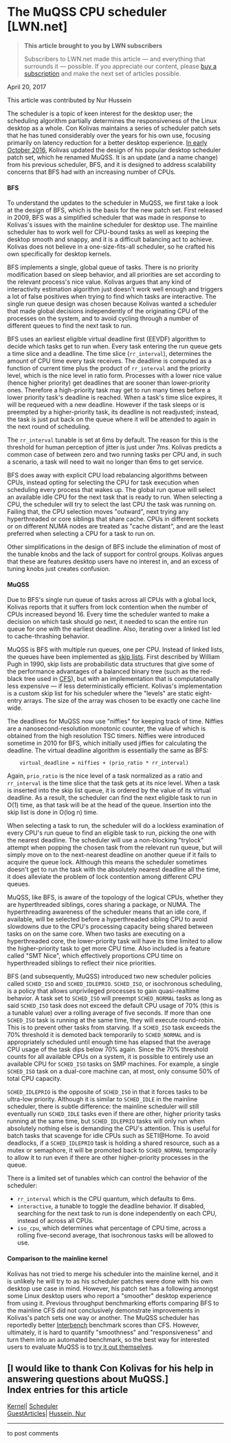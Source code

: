 # The MuQSS CPU scheduler [LWN.net]

> **This article brought to you by LWN subscribers**
> 
> Subscribers to LWN.net made this article — and everything that surrounds it — possible. If you appreciate our content, please [buy a subscription](/Promo/nst-nag3/subscribe) and make the next set of articles possible. 

April 20, 2017

This article was contributed by Nur Hussein

The scheduler is a topic of keen interest for the desktop user; the scheduling algorithm partially determines the responsiveness of the Linux desktop as a whole. Con Kolivas maintains a series of scheduler patch sets that he has tuned considerably over the years for his own use, focusing primarily on latency reduction for a better desktop experience. [In early October 2016](http://ck-hack.blogspot.my/2016/10/muqss-multiple-queue-skiplist-scheduler.html), Kolivas updated the design of his popular desktop scheduler patch set, which he renamed MuQSS. It is an update (and a name change) from his previous scheduler, BFS, and it is designed to address scalability concerns that BFS had with an increasing number of CPUs.

#### BFS

To understand the updates to the scheduler in MuQSS, we first take a look at the design of BFS, which is the basis for the new patch set. First released in 2009, BFS was a simplified scheduler that was made in response to Kolivas's issues with the mainline scheduler for desktop use. The mainline scheduler has to work well for CPU-bound tasks as well as keeping the desktop smooth and snappy, and it is a difficult balancing act to achieve. Kolivas does not believe in a one-size-fits-all scheduler, so he crafted his own specifically for desktop kernels.

BFS implements a single, global queue of tasks. There is no priority modification based on sleep behavior, and all priorities are set according to the relevant process's nice value. Kolivas argues that any kind of interactivity estimation algorithm just doesn't work well enough and triggers a lot of false positives when trying to find which tasks are interactive. The single run queue design was chosen because Kolivas wanted a scheduler that made global decisions independently of the originating CPU of the processes on the system, and to avoid cycling through a number of different queues to find the next task to run.

BFS uses an earliest eligible virtual deadline first (EEVDF) algorithm to decide which tasks get to run when. Every task entering the run queue gets a time slice and a deadline. The time slice (`rr_interval`), determines the amount of CPU time every task receives. The deadline is computed as a function of current time plus the product of `rr_interval` and the priority level, which is the nice level in ratio form. Processes with a lower nice value (hence higher priority) get deadlines that are sooner than lower-priority ones. Therefore a high-priority task may get to run many times before a lower priority task's deadline is reached. When a task's time slice expires, it will be requeued with a new deadline. However if the task sleeps or is preempted by a higher-priority task, its deadline is not readjusted; instead, the task is just put back on the queue where it will be attended to again in the next round of scheduling.

The `rr_interval` tunable is set at 6ms by default. The reason for this is the threshold for human perception of jitter is just under 7ms. Kolivas predicts a common case of between zero and two running tasks per CPU and, in such a scenario, a task will need to wait no longer than 6ms to get service. 

BFS does away with explicit CPU load rebalancing algorithms between CPUs, instead opting for selecting the CPU for task execution when scheduling every process that wakes up. The global run queue will select an available idle CPU for the next task that is ready to run. When selecting a CPU, the scheduler will try to select the last CPU the task was running on. Failing that, the CPU selection moves "outward", next trying any hyperthreaded or core siblings that share cache. CPUs in different sockets or on different NUMA nodes are treated as "cache distant", and are the least preferred when selecting a CPU for a task to run on.

Other simplifications in the design of BFS include the elimination of most of the tunable knobs and the lack of support for control groups. Kolivas argues that these are features desktop users have no interest in, and an excess of tuning knobs just creates confusion.

#### MuQSS

Due to BFS's single run queue of tasks across all CPUs with a global lock, Kolivas reports that it suffers from lock contention when the number of CPUs increased beyond 16. Every time the scheduler wanted to make a decision on which task should go next, it needed to scan the entire run queue for one with the earliest deadline. Also, iterating over a linked list led to cache-thrashing behavior.

MuQSS is BFS with multiple run queues, one per CPU. Instead of linked lists, the queues have been implemented as [skip lists](https://en.wikipedia.org/wiki/Skip_list). First described by William Pugh in 1990, skip lists are probabilistic data structures that give some of the performance advantages of a balanced binary tree (such as the red-black tree used in [CFS](https://lwn.net/Articles/230574/)), but with an implementation that is computationally less expensive — if less deterministically efficient. Kolivas's implementation is a custom skip list for his scheduler where the "levels" are static eight-entry arrays. The size of the array was chosen to be exactly one cache line wide.

The deadlines for MuQSS now use "niffies" for keeping track of time. Niffies are a nanosecond-resolution monotonic counter, the value of which is obtained from the high resolution TSC timers. Niffies were introduced sometime in 2010 for BFS, which initially used jiffies for calculating the deadline. The virtual deadline algorithm is essentially the same as BFS:
    
    
        virtual_deadline = niffies + (prio_ratio * rr_interval)
    

Again, `prio_ratio` is the nice level of a task normalized as a ratio and `rr_interval` is the time slice that the task gets at its nice level. When a task is inserted into the skip list queue, it is ordered by the value of its virtual deadline. As a result, the scheduler can find the next eligible task to run in O(1) time, as that task will be at the head of the queue. Insertion into the skip list is done in O(log n) time. 

When selecting a task to run, the scheduler will do a lockless examination of every CPU's run queue to find an eligible task to run, picking the one with the nearest deadline. The scheduler will use a non-blocking "trylock" attempt when popping the chosen task from the relevant run queue, but will simply move on to the next-nearest deadline on another queue if it fails to acquire the queue lock. Although this means the scheduler sometimes doesn't get to run the task with the absolutely nearest deadline all the time, it does alleviate the problem of lock contention among different CPU queues. 

MuQSS, like BFS, is aware of the topology of the logical CPUs, whether they are hyperthreaded siblings, cores sharing a package, or NUMA. The hyperthreading awareness of the scheduler means that an idle core, if available, will be selected before a hyperthreaded sibling CPU to avoid slowdowns due to the CPU's processing capacity being shared between tasks on on the same core. When two tasks are executing on a hyperthreaded core, the lower-priority task will have its time limited to allow the higher-priority task to get more CPU time. Also included is a feature called "SMT Nice", which effectively proportions CPU time on hyperthreaded siblings to reflect their nice priorities.

BFS (and subsequently, MuQSS) introduced two new scheduler policies called `SCHED_ISO` and `SCHED_IDLEPRIO`. `SCHED_ISO`, or isochronous scheduling, is a policy that allows unprivileged processes to gain quasi-realtime behavior. A task set to `SCHED_ISO` will preempt `SCHED_NORMAL` tasks as long as said `SCHED_ISO` task does not exceed the default CPU usage of 70% (this is a tunable value) over a rolling average of five seconds. If more than one `SCHED_ISO` task is running at the same time, they will execute round-robin. This is to prevent other tasks from starving. If a `SCHED_ISO` task exceeds the 70% threshold it is demoted back temporarily to `SCHED_NORMAL` and is appropriately scheduled until enough time has elapsed that the average CPU usage of the task dips below 70% again. Since the 70% threshold counts for all available CPUs on a system, it is possible to entirely use an available CPU for `SCHED_ISO` tasks on SMP machines. For example, a single `SCHED_ISO` task on a dual-core machine can, at most, only consume 50% of total CPU capacity.

`SCHED_IDLEPRIO` is the opposite of `SCHED_ISO` in that it forces tasks to be ultra-low priority. Although it is similar to `SCHED_IDLE` in the mainline scheduler, there is subtle difference: the mainline scheduler will still eventually run `SCHED_IDLE` tasks even if there are other, higher priority tasks running at the same time, but `SCHED_IDLEPRIO` tasks will only run when absolutely nothing else is demanding the CPU's attention. This is useful for batch tasks that scavenge for idle CPUs such as SETI@Home. To avoid deadlocks, if a `SCHED_IDLEPRIO` task is holding a shared resource, such as a mutex or semaphore, it will be promoted back to `SCHED_NORMAL` temporarily to allow it to run even if there are other higher-priority processes in the queue.

There is a limited set of tunables which can control the behavior of the scheduler: 

  * `rr_interval` which is the CPU quantum, which defaults to 6ms.
  * `interactive`, a tunable to toggle the deadline behavior. If disabled, searching for the next task to run is done independently on each CPU, instead of across all CPUs.
  * `iso_cpu`, which determines what percentage of CPU time, across a rolling five-second average, that isochronous tasks will be allowed to use.



#### Comparison to the mainline kernel

Kolivas has not tried to merge his scheduler into the mainline kernel, and it is unlikely he will try to as his scheduler patches were done with his own desktop use case in mind. However, his patch set has a following amongst some Linux desktop users who report a "smoother" desktop experience from using it. Previous throughput benchmarking efforts comparing BFS to the mainline CFS did not conclusively demonstrate improvements in Kolivas's patch sets one way or another. The MuQSS scheduler has reportedly better [Interbench](http://ck-hack.blogspot.my/2016/10/interbench-benchmarks-for-muqss-116.html) benchmark scores than CFS. However, ultimately, it is hard to quantify "smoothness" and "responsiveness" and turn them into an automated benchmark, so the best way for interested users to evaluate MuQSS is to [try it out themselves](http://ck.kolivas.org/patches/muqss/).

[I would like to thank Con Kolivas for his help in answering questions about MuQSS.]  
Index entries for this article  
---  
[Kernel](/Kernel/Index)| [Scheduler](/Kernel/Index#Scheduler)  
[GuestArticles](/Archives/GuestIndex/)| [Hussein, Nur](/Archives/GuestIndex/#Hussein_Nur)  
  


* * *

to post comments 
